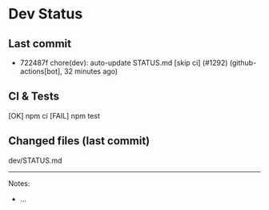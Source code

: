 # Dev Status

## Last commit
- 722487f chore(dev): auto-update STATUS.md [skip ci] (#1292) (github-actions[bot], 32 minutes ago)
## CI & Tests
[OK] npm ci
[FAIL] npm test

## Changed files (last commit)
dev/STATUS.md

---
Notes:
- ...
